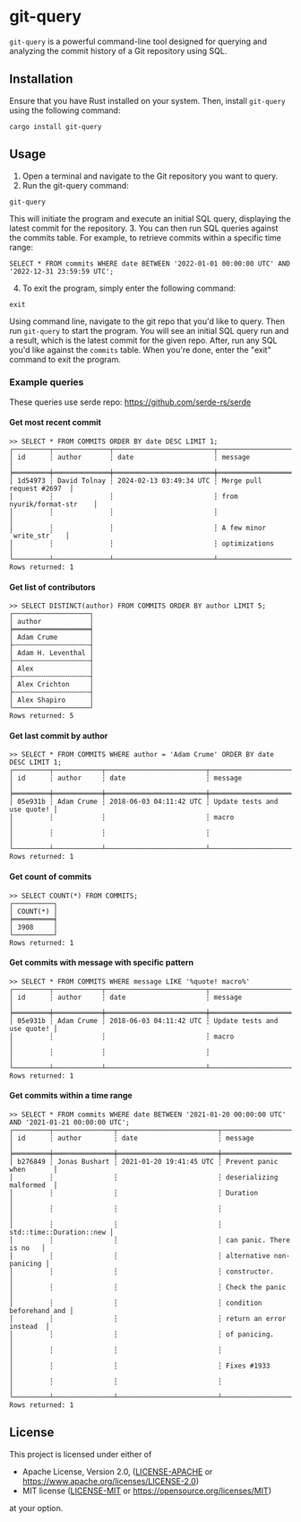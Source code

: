 # git-query

`git-query` is a powerful command-line tool designed for querying and analyzing the commit history of a Git repository using SQL.

## Installation

Ensure that you have Rust installed on your system. Then, install `git-query` using the following command:
```
cargo install git-query
```

## Usage

1. Open a terminal and navigate to the Git repository you want to query.
2. Run the git-query command:
```
git-query
```
This will initiate the program and execute an initial SQL query, displaying the latest commit for the repository.
3. You can then run SQL queries against the commits table. For example, to retrieve commits within a specific time range:
```
SELECT * FROM commits WHERE date BETWEEN '2022-01-01 00:00:00 UTC' AND '2022-12-31 23:59:59 UTC';
```
4. To exit the program, simply enter the following command:
```
exit
```

Using command line, navigate to the git repo that you'd like to query. Then run `git-query` to start the program. You will see an initial SQL query run and a result, which is the latest commit for the given repo. After, run any SQL you'd like against the `commits` table. When you're done, enter the "exit" command to exit the program.

### Example queries

These queries use serde repo: https://github.com/serde-rs/serde

#### Get most recent commit
```
>> SELECT * FROM COMMITS ORDER BY date DESC LIMIT 1;
┌─────────┬──────────────┬─────────────────────────┬───────────────────────────┐
│ id      ┆ author       ┆ date                    ┆ message                   │
╞═════════╪══════════════╪═════════════════════════╪═══════════════════════════╡
│ 1d54973 ┆ David Tolnay ┆ 2024-02-13 03:49:34 UTC ┆ Merge pull request #2697  │
│         ┆              ┆                         ┆ from nyurik/format-str    │
│         ┆              ┆                         ┆                           │
│         ┆              ┆                         ┆ A few minor `write_str`   │
│         ┆              ┆                         ┆ optimizations             │
└─────────┴──────────────┴─────────────────────────┴───────────────────────────┘
Rows returned: 1
```

#### Get list of contributors
```
>> SELECT DISTINCT(author) FROM COMMITS ORDER BY author LIMIT 5;
┌───────────────────┐
│ author            │
╞═══════════════════╡
│ Adam Crume        │
├╌╌╌╌╌╌╌╌╌╌╌╌╌╌╌╌╌╌╌┤
│ Adam H. Leventhal │
├╌╌╌╌╌╌╌╌╌╌╌╌╌╌╌╌╌╌╌┤
│ Alex              │
├╌╌╌╌╌╌╌╌╌╌╌╌╌╌╌╌╌╌╌┤
│ Alex Crichton     │
├╌╌╌╌╌╌╌╌╌╌╌╌╌╌╌╌╌╌╌┤
│ Alex Shapiro      │
└───────────────────┘
Rows returned: 5
```

#### Get last commit by author
```
>> SELECT * FROM COMMITS WHERE author = 'Adam Crume' ORDER BY date DESC LIMIT 1;
┌─────────┬────────────┬─────────────────────────┬─────────────────────────────┐
│ id      ┆ author     ┆ date                    ┆ message                     │
╞═════════╪════════════╪═════════════════════════╪═════════════════════════════╡
│ 05e931b ┆ Adam Crume ┆ 2018-06-03 04:11:42 UTC ┆ Update tests and use quote! │
│         ┆            ┆                         ┆ macro                       │
│         ┆            ┆                         ┆                             │
└─────────┴────────────┴─────────────────────────┴─────────────────────────────┘
Rows returned: 1
```

#### Get count of commits
```
>> SELECT COUNT(*) FROM COMMITS;
┌──────────┐
│ COUNT(*) │
╞══════════╡
│ 3908     │
└──────────┘
Rows returned: 1
```

#### Get commits with message with specific pattern
```
>> SELECT * FROM COMMITS WHERE message LIKE '%quote! macro%'
┌─────────┬────────────┬─────────────────────────┬─────────────────────────────┐
│ id      ┆ author     ┆ date                    ┆ message                     │
╞═════════╪════════════╪═════════════════════════╪═════════════════════════════╡
│ 05e931b ┆ Adam Crume ┆ 2018-06-03 04:11:42 UTC ┆ Update tests and use quote! │
│         ┆            ┆                         ┆ macro                       │
│         ┆            ┆                         ┆                             │
└─────────┴────────────┴─────────────────────────┴─────────────────────────────┘
Rows returned: 1
```

#### Get commits within a time range
```
>> SELECT * FROM commits WHERE date BETWEEN '2021-01-20 00:00:00 UTC' AND '2021-01-21 00:00:00 UTC';
┌─────────┬───────────────┬─────────────────────────┬──────────────────────────┐
│ id      ┆ author        ┆ date                    ┆ message                  │
╞═════════╪═══════════════╪═════════════════════════╪══════════════════════════╡
│ b276849 ┆ Jonas Bushart ┆ 2021-01-20 19:41:45 UTC ┆ Prevent panic when       │
│         ┆               ┆                         ┆ deserializing malformed  │
│         ┆               ┆                         ┆ Duration                 │
│         ┆               ┆                         ┆                          │
│         ┆               ┆                         ┆ std::time::Duration::new │
│         ┆               ┆                         ┆ can panic. There is no   │
│         ┆               ┆                         ┆ alternative non-panicing │
│         ┆               ┆                         ┆ constructor.             │
│         ┆               ┆                         ┆ Check the panic          │
│         ┆               ┆                         ┆ condition beforehand and │
│         ┆               ┆                         ┆ return an error instead  │
│         ┆               ┆                         ┆ of panicing.             │
│         ┆               ┆                         ┆                          │
│         ┆               ┆                         ┆ Fixes #1933              │
│         ┆               ┆                         ┆                          │
└─────────┴───────────────┴─────────────────────────┴──────────────────────────┘
Rows returned: 1
```

## License

This project is licensed under either of

 * Apache License, Version 2.0, ([LICENSE-APACHE](LICENSE-APACHE) or
   https://www.apache.org/licenses/LICENSE-2.0)
 * MIT license ([LICENSE-MIT](LICENSE-MIT) or
   https://opensource.org/licenses/MIT)

at your option.


